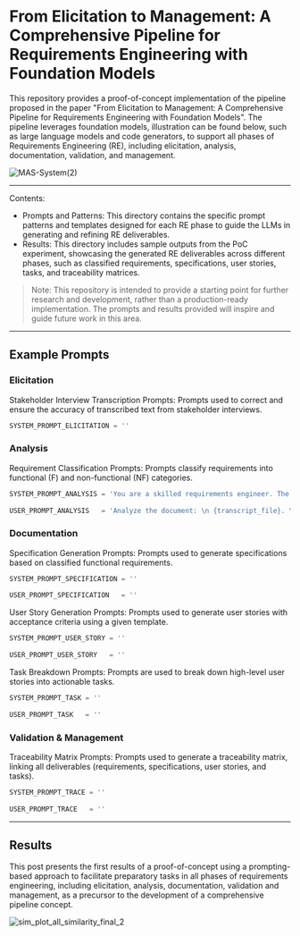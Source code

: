 # From Elicitation to Management: A Comprehensive Pipeline for Requirements Engineering with Foundation Models

This repository provides a proof-of-concept implementation of the pipeline proposed in the paper "From Elicitation to Management: A Comprehensive Pipeline for Requirements Engineering with Foundation Models". The pipeline leverages foundation models, illustration can be found below, such as large language models and code generators, to support all phases of Requirements Engineering (RE), including elicitation, analysis, documentation, validation, and management.

![MAS-System(2)](https://github.com/user-attachments/assets/947d3990-efd6-467c-85b6-76c8670c991d)

---
Contents:
- Prompts and Patterns: This directory contains the specific prompt patterns and templates designed for each RE phase to guide the LLMs in generating and refining RE deliverables.
- Results: This directory includes sample outputs from the PoC experiment, showcasing the generated RE deliverables across different phases, such as classified requirements, specifications, user stories, tasks, and traceability matrices.

> Note: 
> This repository is intended to provide a starting point for further research and development, rather than a production-ready implementation. The prompts and results provided will inspire and guide future work in this area.

---
## Example Prompts

### Elicitation
Stakeholder Interview Transcription Prompts: Prompts used to correct and ensure the accuracy of transcribed text from stakeholder interviews.
````python
SYSTEM_PROMPT_ELICITATION = ''
````

### Analysis
Requirement Classification Prompts: Prompts classify requirements into functional (F) and non-functional (NF) categories.
````python
SYSTEM_PROMPT_ANALYSIS = 'You are a skilled requirements engineer. The requirements should be categorized as F (functional), NF (Non-Functional). You read the output of an automatic speech recognition system based on recordings from a meeting session. Your task is to extract requirements and other important information from the transcript and store it in a text file.'
    
USER_PROMPT_ANALYSIS   = 'Analyze the document: \n {transcript_file}. \n Classify the requirements into functional and non-functional requirements and store them in a list.'
````

### Documentation
Specification Generation Prompts: Prompts used to generate specifications based on classified functional requirements.
````python
SYSTEM_PROMPT_SPECIFICATION = ''
    
USER_PROMPT_SPECIFICATION   = ''
````

User Story Generation Prompts: Prompts used to generate user stories with acceptance criteria using a given template.
````python
SYSTEM_PROMPT_USER_STORY = ''
    
USER_PROMPT_USER_STORY   = ''
````

Task Breakdown Prompts: Prompts are used to break down high-level user stories into actionable tasks.
````python
SYSTEM_PROMPT_TASK = ''
    
USER_PROMPT_TASK   = ''
````

### Validation & Management
Traceability Matrix Prompts: Prompts used to generate a traceability matrix, linking all deliverables (requirements, specifications, user stories, and tasks).
````python
SYSTEM_PROMPT_TRACE = ''
    
USER_PROMPT_TRACE   = ''
````

---
## Results
This post presents the first results of a proof-of-concept using a prompting-based approach to facilitate preparatory tasks in all phases of requirements engineering, including elicitation, analysis, documentation, validation and management, as a precursor to the development of a comprehensive pipeline concept.

![sim_plot_all_similarity_final_2](https://github.com/user-attachments/assets/89ef487d-2209-4874-99a8-15212d5d7265)



